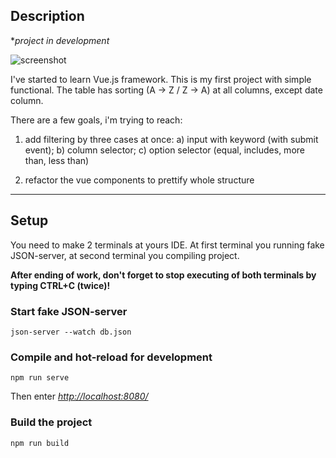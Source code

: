 ## Description
**project in development*

![screenshot](https://imageup.ru/img191/4043025/spa-table.png)

I've started to learn Vue.js framework. This is my first project with simple functional. The table has sorting (A -> Z / Z -> A) at all columns, except date column.

There are a few goals, i'm trying to reach:
1. add filtering by three cases at once: 
    a) input with keyword (with submit event);
    b) column selector;
    c) option selector (equal, includes, more than, less than)

2. refactor the vue components to prettify whole structure
---

## Setup

You need to make 2 terminals at yours IDE. At first terminal you running fake JSON-server, at second terminal you compiling project.

**After ending of work, don't forget to stop executing of both terminals by typing CTRL+C (twice)!**

### Start fake JSON-server
```
json-server --watch db.json
```

### Compile and hot-reload for development
```
npm run serve
```
Then enter *<http://localhost:8080/>*

### Build the project
```
npm run build
```
